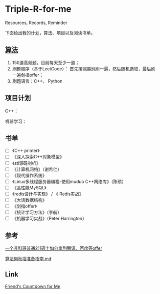 # Triple-R-for-me

Resources, Records, Reminder

下面给出我的计划，算法、项目以及阅读书单。

## [算法](https://github.com/SuyuanLiu/Leetcode)

1. 150道高频题，目前每天至少一道；
2. 刷题顺序（基于LeetCode）： 首先按照类别刷一遍，然后随机选取，最后刷一遍剑指offer；
3. 刷题语言：C++， Python

## 项目计划

C++：

机器学习：


## 书单

- [ ] 《C++ primer》
- [ ] 《深入探索C++对象模型》
- [ ] 《stl源码剖析》
- [ ] 《计算机网络》（谢希仁）
- [ ] 《现代操作系统》
- [ ] 《Linux多线程服务器编程-使用muduo C++网络库》（陈硕）
- [ ] 《高性能MySQL》
- [ ] 《redis设计与实现》 / 《 Redis实战》
- [ ] 《大话数据结构》
- [ ] 《剑指offer》
- [ ] 《统计学习方法》（李航）
- [ ] 《机器学习实战》（Peter Harrington）

## 参考

[一个非科班普通211硕士如何拿到腾讯、百度等offer](https://www.nowcoder.com/discuss/142151?type=2&order=4&pos=30&page=1)

[算法岗秋招准备指南.md](https://github.com/zslomo/2019-Autumn-recruitment-experience/blob/master/%E7%AE%97%E6%B3%95%E5%B2%97%E7%A7%8B%E6%8B%9B%E5%87%86%E5%A4%87%E6%8C%87%E5%8D%97.md)

## Link 

[Friend's Countdown for Me](https://kexin-li.github.io/countdown/)

